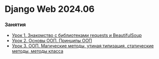 # Django Web 2024.06

### Занятия

- [Урок 1. Знакомство с библиотеками requests и BeautifulSoup](lessons/lesson.01/)
- [Урок 2. Основы ООП. Принципы ООП](lessons/lesson.02/)
- [Урок 3. ООП. Магические методы, утиная типизация, статические методы, методы класса](lessons/lesson.03/)

